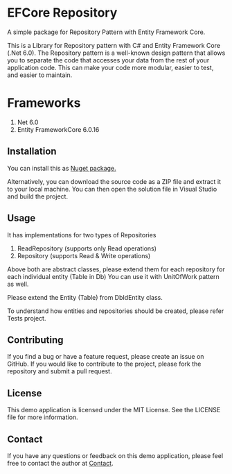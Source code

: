 # EFCore Repository

A simple package for Repository Pattern with Entity Framework Core.

This is a Library for Repository pattern with C# and Entity Framework Core (.Net 6.0). The Repository pattern is a well-known design pattern that allows you to separate the code that accesses your data from the rest of your application code. This can make your code more modular, easier to test, and easier to maintain.

# Frameworks
1. Net 6.0
2. Entity FrameworkCore 6.0.16


## Installation
You can install this as [Nuget package.](https://www.nuget.org/packages/Opticient.EFCore.Repository)


Alternatively, you can download the source code as a ZIP file and extract it to your local machine. You can then open the solution file in Visual Studio and build the project.

## Usage

It has implementations for two types of Repositories
1. ReadRepository (supports only Read operations)
2. Repository (supports Read & Write operations)

Above both are abstract classes, please extend them for each repository for each individual entity (Table in Db)
You can use it with UnitOfWork pattern as well.

Please extend the Entity (Table) from DbIdEntity class.

To understand how entities and repositories should be created, please refer Tests project.

## Contributing
If you find a bug or have a feature request, please create an issue on GitHub. If you would like to contribute to the project, please fork the repository and submit a pull request.

## License
This demo application is licensed under the MIT License. See the LICENSE file for more information.

## Contact
If you have any questions or feedback on this demo application, please feel free to contact the author at [Contact](contact.person@opticient.co.uk).